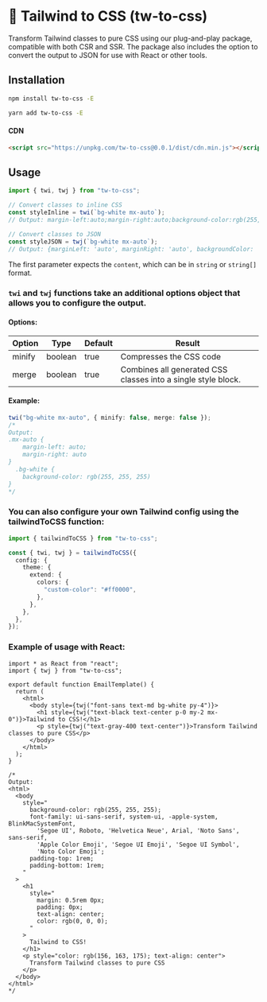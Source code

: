 # 🔄 Tailwind to CSS (tw-to-css)

Transform Tailwind classes to pure CSS using our plug-and-play package, compatible with both CSR and SSR. The package also includes the option to convert the output to JSON for use with React or other tools.

## Installation

```sh
npm install tw-to-css -E
```

```sh
yarn add tw-to-css -E
```

#### CDN
```html
<script src="https://unpkg.com/tw-to-css@0.0.1/dist/cdn.min.js"></script>
```

## Usage

```typescript
import { twi, twj } from "tw-to-css";

// Convert classes to inline CSS
const styleInline = twi(`bg-white mx-auto`);
// Output: margin-left:auto;margin-right:auto;background-color:rgb(255, 255, 255);

// Convert classes to JSON
const styleJSON = twj(`bg-white mx-auto`);
// Output: {marginLeft: 'auto', marginRight: 'auto', backgroundColor: 'rgb(255, 255, 255)'}
```

The first parameter expects the `content`, which can be in `string` or `string[]` format.

### `twi` and `twj` functions take an additional options object that allows you to configure the output.

#### Options:

| Option | Type    | Default | Result                                                        |
| ------ | ------- | ------- | ------------------------------------------------------------- |
| minify | boolean | true    | Compresses the CSS code                                       |
| merge  | boolean | true    | Combines all generated CSS classes into a single style block. |

#### Example:

```typescript
twi("bg-white mx-auto", { minify: false, merge: false });
/*
Output:
.mx-auto {
    margin-left: auto;
    margin-right: auto
}
  .bg-white {
    background-color: rgb(255, 255, 255)
}
*/
```

### You can also configure your own Tailwind config using the tailwindToCSS function:

```typescript
import { tailwindToCSS } from "tw-to-css";

const { twi, twj } = tailwindToCSS({
  config: {
    theme: {
      extend: {
        colors: {
          "custom-color": "#ff0000",
        },
      },
    },
  },
});
```

### Example of usage with React:

```tsx
import * as React from "react";
import { twj } from "tw-to-css";

export default function EmailTemplate() {
  return (
    <html>
      <body style={twj("font-sans text-md bg-white py-4")}>
        <h1 style={twj("text-black text-center p-0 my-2 mx-0")}>Tailwind to CSS!</h1>
        <p style={twj("text-gray-400 text-center")}>Transform Tailwind classes to pure CSS</p>
      </body>
    </html>
  );
}

/*
Output:
<html>
  <body
    style="
      background-color: rgb(255, 255, 255);
      font-family: ui-sans-serif, system-ui, -apple-system, BlinkMacSystemFont,
        'Segoe UI', Roboto, 'Helvetica Neue', Arial, 'Noto Sans', sans-serif,
        'Apple Color Emoji', 'Segoe UI Emoji', 'Segoe UI Symbol',
        'Noto Color Emoji';
      padding-top: 1rem;
      padding-bottom: 1rem;
    "
  >
    <h1
      style="
        margin: 0.5rem 0px;
        padding: 0px;
        text-align: center;
        color: rgb(0, 0, 0);
      "
    >
      Tailwind to CSS!
    </h1>
    <p style="color: rgb(156, 163, 175); text-align: center">
      Transform Tailwind classes to pure CSS
    </p>
  </body>
</html>
*/
```
